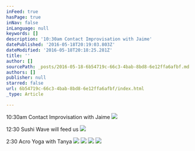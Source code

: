 ```yaml
---
inFeed: true
hasPage: true
inNav: false
inLanguage: null
keywords: []
description: '10:30am Contact Improvisation with Jaime'
datePublished: '2016-05-18T20:19:03.803Z'
dateModified: '2016-05-18T20:18:25.281Z'
title: ''
author: []
sourcePath: _posts/2016-05-18-6b54719c-66c3-4bab-8bd8-6e12ffa6afbf.md
authors: []
publisher: null
starred: false
url: 6b54719c-66c3-4bab-8bd8-6e12ffa6afbf/index.html
_type: Article

---
```

10:30am Contact Improvisation with Jaime
![](https://the-grid-user-content.s3-us-west-2.amazonaws.com/c0abf4d8-8bdc-4585-9ada-88244e49b9bc.jpg)

12:30 Sushi Wave will feed us
![](https://the-grid-user-content.s3-us-west-2.amazonaws.com/656505a0-67f9-4fc4-9abd-5da37d8bd191.jpg)

2:30 Acro Yoga with Tanya
![](https://the-grid-user-content.s3-us-west-2.amazonaws.com/5be91006-1efb-4909-a645-6a746059a2d4.jpg)
![](https://the-grid-user-content.s3-us-west-2.amazonaws.com/d94d93b2-996c-4828-b911-79ac0500c65d.jpg)
![](https://the-grid-user-content.s3-us-west-2.amazonaws.com/5b701958-9b8a-4265-a71e-7d6986f841ca.jpg)
![](https://the-grid-user-content.s3-us-west-2.amazonaws.com/85f1f2cd-320a-428f-bc2a-1febf91f713d.jpg)